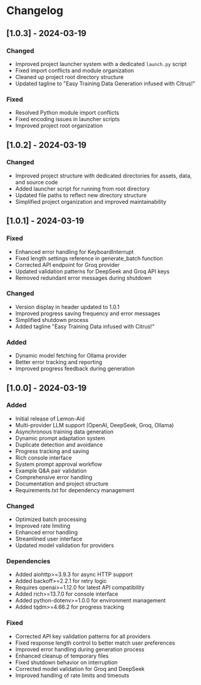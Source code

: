 # Changelog

## [1.0.3] - 2024-03-19

### Changed
- Improved project launcher system with a dedicated `launch.py` script
- Fixed import conflicts and module organization
- Cleaned up project root directory structure
- Updated tagline to "Easy Training Data Generation infused with Citrus!"

### Fixed
- Resolved Python module import conflicts
- Fixed encoding issues in launcher scripts
- Improved project root organization

## [1.0.2] - 2024-03-19

### Changed
- Improved project structure with dedicated directories for assets, data, and source code
- Added launcher script for running from root directory
- Updated file paths to reflect new directory structure
- Simplified project organization and improved maintainability

## [1.0.1] - 2024-03-19

### Fixed
- Enhanced error handling for KeyboardInterrupt
- Fixed length settings reference in generate_batch function
- Corrected API endpoint for Groq provider
- Updated validation patterns for DeepSeek and Groq API keys
- Removed redundant error messages during shutdown

### Changed
- Version display in header updated to 1.0.1
- Improved progress saving frequency and error messages
- Simplified shutdown process
- Added tagline "Easy Training Data infused with Citrus!"

### Added
- Dynamic model fetching for Ollama provider
- Better error tracking and reporting
- Improved progress feedback during generation

## [1.0.0] - 2024-03-19

### Added
- Initial release of Lemon-Aid
- Multi-provider LLM support (OpenAI, DeepSeek, Groq, Ollama)
- Asynchronous training data generation
- Dynamic prompt adaptation system
- Duplicate detection and avoidance
- Progress tracking and saving
- Rich console interface
- System prompt approval workflow
- Example Q&A pair validation
- Comprehensive error handling
- Documentation and project structure
- Requirements.txt for dependency management

### Changed
- Optimized batch processing
- Improved rate limiting
- Enhanced error handling
- Streamlined user interface
- Updated model validation for providers

### Dependencies
- Added aiohttp>=3.9.3 for async HTTP support
- Added backoff>=2.2.1 for retry logic
- Requires openai>=1.12.0 for latest API compatibility
- Added rich>=13.7.0 for console interface
- Added python-dotenv>=1.0.0 for environment management
- Added tqdm>=4.66.2 for progress tracking

### Fixed
- Corrected API key validation patterns for all providers
- Fixed response length control to better match user preferences
- Improved error handling during generation process
- Enhanced cleanup of temporary files
- Fixed shutdown behavior on interruption
- Corrected model validation for Groq and DeepSeek
- Improved handling of rate limits and timeouts 